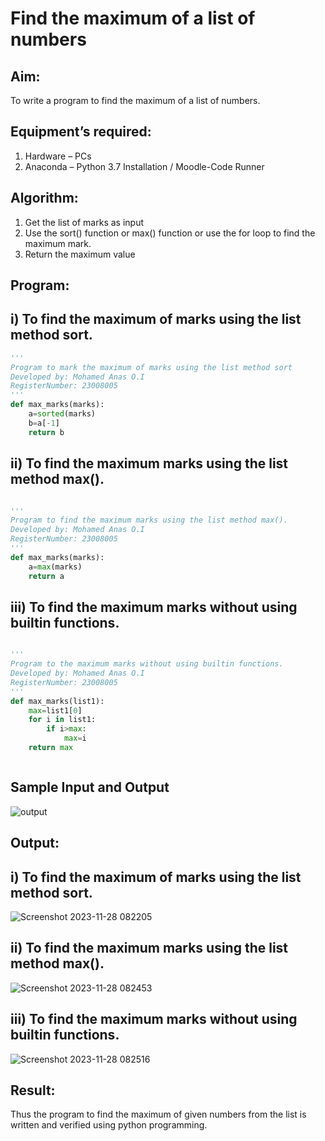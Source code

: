 # Find the maximum of a list of numbers
## Aim:
To write a program to find the maximum of a list of numbers.
## Equipment’s required:
1.	Hardware – PCs
2.	Anaconda – Python 3.7 Installation / Moodle-Code Runner
## Algorithm:
1.	Get the list of marks as input
2.	Use the sort() function or max() function or use the for loop to find the maximum mark.
3.	Return the maximum value
## Program:

## i) To find the maximum of marks using the list method sort.
```Python
'''
Program to mark the maximum of marks using the list method sort
Developed by: Mohamed Anas O.I
RegisterNumber: 23008005
'''
def max_marks(marks):
    a=sorted(marks)
    b=a[-1]
    return b


```

## ii)	To find the maximum marks using the list method max().
```Python

'''
Program to find the maximum marks using the list method max().
Developed by: Mohamed Anas O.I
RegisterNumber: 23008005
'''
def max_marks(marks):
    a=max(marks)
    return a
```

## iii)  To find the maximum marks without using builtin functions.
```Python

'''
Program to the maximum marks without using builtin functions.
Developed by: Mohamed Anas O.I
RegisterNumber: 23008005
'''
def max_marks(list1):
    max=list1[0]
    for i in list1:
        if i>max:
            max=i
    return max



```
## Sample Input and Output
![output](./img/max_marks1.jpg) 

## Output:

## i) To find the maximum of marks using the list method sort.
![Screenshot 2023-11-28 082205](https://github.com/Anas536/FindMaximum/assets/139841834/2ab4d3eb-62bf-4d63-95b0-748ab66b1af6)

## ii) To find the maximum marks using the list method max().
![Screenshot 2023-11-28 082453](https://github.com/Anas536/FindMaximum/assets/139841834/4ec7097b-1be6-43de-a2f8-868f615ffd4b)

## iii) To find the maximum marks without using builtin functions.

![Screenshot 2023-11-28 082516](https://github.com/Anas536/FindMaximum/assets/139841834/53fd0007-019e-4451-918b-7f41e2960a2c)

## Result:
Thus the program to find the maximum of given numbers from the list is written and verified using python programming.
